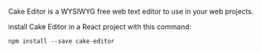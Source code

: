 Cake Editor is a WYSIWYG free web text editor to use in your web projects.

install Cake Editor in a React project with this command:

```npm install --save cake-editor``` 